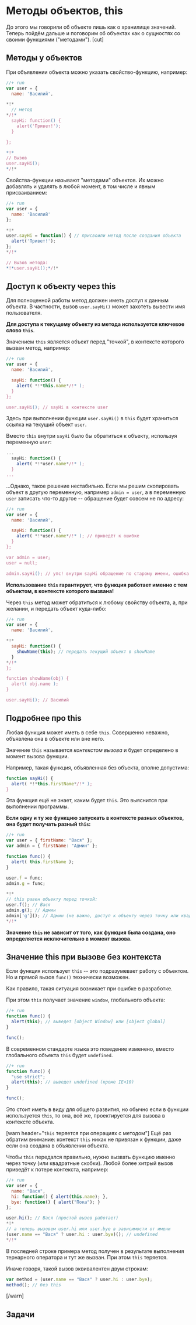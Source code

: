 # Методы объектов, this

До этого мы говорили об объекте лишь как о хранилище значений. Теперь пойдём дальше и поговорим об объектах как о сущностях со своими функциями ("методами").
[cut]

## Методы у объектов

При объявлении объекта можно указать свойство-функцию, например:

```js
//+ run
var user = {
  name: 'Василий',

*!*
  // метод
*/!*
  sayHi: function() {
    alert('Привет!');
  }

};

*!*
// Вызов
user.sayHi();
*/!*
```

Свойства-функции называют "методами" объектов. Их можно добавлять и удалять в любой момент, в том числе и явным присваиванием:

```js
//+ run
var user = {
  name: 'Василий'
};

*!*
user.sayHi = function() { // присвоили метод после создания объекта
  alert('Привет!');
};
*/!*

// Вызов метода:
*!*user.sayHi();*/!*
```

## Доступ к объекту через this

Для полноценной работы метод должен иметь доступ к данным объекта. В частности, вызов `user.sayHi()` может захотеть вывести имя пользователя.

**Для доступа к текущему объекту из метода используется ключевое слово `this`**. 

Значением `this` является объект перед "точкой", в контексте которого вызван метод, например:

```js
//+ run
var user = {
  name: 'Василий',

  sayHi: function() {
    alert( *!*this.name*/!* );
  }
};

user.sayHi(); // sayHi в контексте user
```

Здесь при выполнении функции `user.sayHi()` в `this` будет храниться ссылка на текущий объект `user`. 

Вместо `this` внутри `sayHi` было бы обратиться к объекту, используя переменную `user`:

```js
...
  sayHi: function() {
    alert( *!*user.name*/!* );
  }
...
```

...Однако, такое решение нестабильно. Если мы решим скопировать объект в другую переменную, например `admin = user`, а в переменную `user` записать что-то другое -- обращение будет совсем не по адресу:

```js
//+ run
var user = {
  name: 'Василий',

  sayHi: function() {
    alert( *!*user.name*/!* ); // приведёт к ошибке
  }
};

var admin = user;
user = null;

admin.sayHi(); // упс! внутри sayHi обращение по старому имени, ошибка!
```

**Использование `this` гарантирует, что функция работает именно с тем объектом, в контексте которого вызвана!**

Через `this` метод может обратиться к любому свойству объекта, а, при желании, и передать объект куда-либо:

```js
//+ run
var user = {
  name: 'Василий',

*!* 
  sayHi: function() {
    showName(this); // передать текущий объект в showName
  }
*/!*
};

function showName(obj) {
  alert( obj.name ); 
}

user.sayHi(); // Василий
```

## Подробнее про this 

Любая функция может иметь в себе `this`. Совершенно неважно, объявлена она в объекте или вне него.

Значение `this` называется *контекстом вызова* и будет определено в момент вызова функции.

Например, такая функция, объявленная без объекта, вполне допустима:

```js
function sayHi() { 
  alert( *!*this.firstName*/!* );
}
```

Эта функция ещё не знает, каким будет `this`. Это выяснится при выполнении программы.

**Если одну и ту же функцию запускать в контексте разных объектов, она будет получать разный `this`:**

```js
//+ run
var user = { firstName: "Вася" };
var admin = { firstName: "Админ" };

function func() { 
  alert( this.firstName );
}

user.f = func;  
admin.g = func; 

*!*
// this равен объекту перед точкой:
user.f(); // Вася
admin.g(); // Админ
admin['g'](); // Админ (не важно, доступ к объекту через точку или квадратные скобки)
*/!*
```

**Значение `this` не зависит от того, как функция была создана, оно определяется исключительно в момент вызова.**

## Значение this при вызове без контекста

Если функция использует `this` -- это подразумевает работу с объектом. Но и прямой вызов `func()` технически возможен. 

Как правило, такая ситуация возникает при ошибке в разработке.

При этом `this` получает значение `window`, глобального объекта:

```js
//+ run
function func() { 
  alert(this); // выведет [object Window] или [object global]
}

func();
```

В современном стандарте языка это поведение изменено, вместо глобального объекта `this` будет `undefined`.

```js
//+ run
function func() { 
  "use strict";
  alert(this); // выведет undefined (кроме IE<10)
}

func();
```

Это стоит иметь в виду для общего развития, но обычно если в функции используется `this`, то она, всё же, проектируется для вызова в контексте объекта.

[warn header="`this` теряется при операциях с методом"]
Ещё раз обратим внимание: контекст `this` никак не привязан к функции, даже если она создана в объявлении объекта.

Чтобы `this` передался правильно, нужно вызвать функцию именно через точку (или квадратные скобки). Любой более хитрый вызов приведёт к потере контекста, например:

```js
//+ run
var user = {
  name: "Вася",
  hi: function() { alert(this.name); },
  bye: function() { alert("Пока"); }
};

user.hi(); // Вася (простой вызов работает)
*!*
// а теперь вызовем user.hi или user.bye в зависимости от имени
(user.name == "Вася" ? user.hi : user.bye)(); // undefined
*/!*
```

В последней строке примера метод получен в результате выполнения тернарного оператора и тут же вызван. При этом `this` теряется. 

Иначе говоря, такой вызов эквивалентен двум строкам:

```js
var method = (user.name == "Вася" ? user.hi : user.bye);
method(); // без this
```

[/warn]

## Задачи




